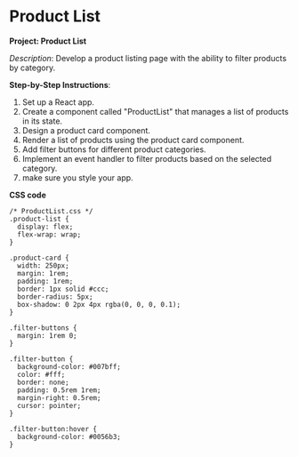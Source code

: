 # Product List

**Project: Product List**

*Description*: Develop a product listing page with the ability to filter products by category.

**Step-by-Step Instructions**:
1. Set up a React app.
2. Create a component called "ProductList" that manages a list of products in its state.
3. Design a product card component.
4. Render a list of products using the product card component.
5. Add filter buttons for different product categories.
6. Implement an event handler to filter products based on the selected category.
7. make sure you style your app.

**CSS code**

```
/* ProductList.css */
.product-list {
  display: flex;
  flex-wrap: wrap;
}

.product-card {
  width: 250px;
  margin: 1rem;
  padding: 1rem;
  border: 1px solid #ccc;
  border-radius: 5px;
  box-shadow: 0 2px 4px rgba(0, 0, 0, 0.1);
}

.filter-buttons {
  margin: 1rem 0;
}

.filter-button {
  background-color: #007bff;
  color: #fff;
  border: none;
  padding: 0.5rem 1rem;
  margin-right: 0.5rem;
  cursor: pointer;
}

.filter-button:hover {
  background-color: #0056b3;
}
```

